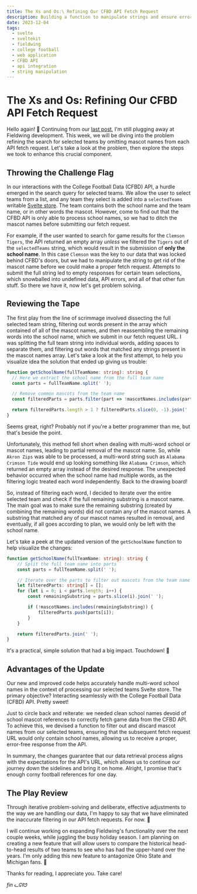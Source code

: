 ```yaml
---
title: The Xs and Os:\ Refining Our CFBD API Fetch Request
description: Building a function to manipulate strings and ensure error-free API interactions
date: 2023-12-04
tags:
  - svelte
  - sveltekit
  - fieldwing
  - college football
  - web application
  - CFBD API
  - api integration
  - string manipulation
---
```


#  The Xs and Os: Refining Our CFBD API Fetch Request

Hello again! 👋 Continuing from our [last post](https://www.jcoletta.com/sveltekit-magic/), I'm still plugging away at Fieldwing development. This week, we will be diving into the problem refining the search for selected teams by omitting mascot names from each API fetch request. Let's take a look at the problem, then explore the steps we took to enhance this crucial component.

## Throwing the Challenge Flag

In our interactions with the College Football Data (CFBD) API, a hurdle emerged in the search query for selected teams. We allow the user to select teams from a list, and any team they select is added into a `selectedTeams` writable [Svelte store](https://svelte.dev/docs/svelte-store). The team contains both the school name and the team name, or in other words the mascot. However, come to find out that the CFBD API is only able to process school names, so we had to ditch the mascot names before submitting our fetch request. 

For example, if the user wanted to search for game results for the `Clemson  Tigers`, the API returned an empty array *unless* we filtered the `Tigers` out of the `selectedTeams` string, which would result in the submission of **only the school name**. In this case `Clemson` was the key to our data that was locked behind CFBD's doors, but we had to manipulate the string to get rid of the mascot name before we could make a proper fetch request. Attempts to submit the full string led to empty responses for certain team selections, which snowballed into undefined data, API errors, and all of that other fun stuff. So there we have it, now let's get problem solving.

## Reviewing the Tape

The first play from the line of scrimmage involved dissecting the full selected team string, filtering out words present in the array which contained of all of the mascot names, and then reassembling the remaining words into the school name, which we submit in our fetch request URL. I was splitting the full team string into individual words, adding spaces to separate them, and filtering out words that matched any strings present in the mascot names array. Let's take a look at the first attempt, to help you visualize idea the solution that ended up giving us trouble:

```typescript
function getSchoolName(fullTeamName: string): string {
  // Here we extract the school name from the full team name
  const parts = fullTeamName.split(' ');

  // Remove common mascots from the team name
  const filteredParts = parts.filter(part => !mascotNames.includes(part));

  return filteredParts.length > 1 ? filteredParts.slice(0, -1).join(' ') : fullTeamName;
}
```

Seems great, right? Probably not if you're a better programmer than me, but that's beside the point.

Unfortunately, this method fell short when dealing with multi-word school or mascot names, leading to partial removal of the mascot name. So, while `Akron Zips` was able to be processed, a multi-word string such as `Alabama Crimson Tide` would end up looking something like `Alabama Crimson`, which returned an empty array instead of the desired response. The unexpected behavior occurred when the school name had multiple words, as the filtering logic treated each word independently. Back to the drawing board!

So, instead of filtering each word, I decided to iterate over the entire selected team and check if the full remaining substring is a mascot name. The main goal was to make sure the remaining substring (created by combining the remaining words) did not contain any of the mascot names. A substring that matched any of our mascot names resulted in removal, and eventually, if all goes according to plan, we would only be left with the school name.

Let's take a peek at the updated version of the `getSchoolName` function to help visualize the changes:

```typescript
function getSchoolName(fullTeamName: string): string {
	// Split the full team name into parts
	const parts = fullTeamName.split(' ');

	// Iterate over the parts to filter out mascots from the team name
	let filteredParts: string[] = [];
	for (let i = 0; i < parts.length; i++) {
		const remainingSubstring = parts.slice(i).join(' ');

		if (!mascotNames.includes(remainingSubstring)) {
			filteredParts.push(parts[i]);
		}
	}

	return filteredParts.join(' ');
}
```

It's a practical, simple solution that had a big impact. Touchdown! 🎉

## Advantages of the Update

Our new and improved code helps accurately handle multi-word school names in the context of processing our selected teams Svelte store. The primary objective? Interacting seamlessly with the College Football Data (CFBD) API. Pretty sweet!

Just to circle back and reiterate: we needed clean school names devoid of school mascot references to correctly fetch game data from the CFBD API. To achieve this, we devised a function to filter out and discard mascot names from our selected teams, ensuring that the subsequent fetch request URL would only contain school names, allowing us to receive a proper, error-free response from the API.

In summary, the changes guarantee that our data retrieval process aligns with the expectations for the API's URL, which allows us to continue our journey down the sidelines and bring it on home. Alright, I promise that's enough corny football references for one day.

## The Play Review

Through iterative problem-solving and deliberate, effective adjustments to the way we are handling our data, I'm happy to say that we have eliminated the inaccurate filtering in our API fetch requests. For now. 🤞

I will continue working on expanding Fieldwing's functionality over the next couple weeks, while juggling the busy holiday season. I am planning on creating a new feature that will allow users to compare the historical head-to-head results of two teams to see who has had the upper-hand over the years. I'm only adding this new feature to antagonize Ohio State and Michigan fans. 🤫

Thanks for reading, I appreciate you. Take care!

*fin* ᓚᘏᗢ
